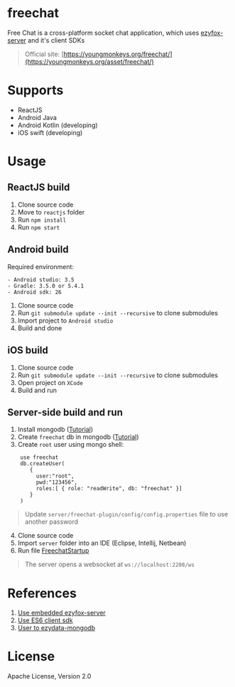 # freechat
Free Chat is a cross-platform socket chat application, which uses [ezyfox-server](https://github.com/youngmonkeys/ezyfox-server) and it's client SDKs

> Official site: [https://youngmonkeys.org/freechat/](https://youngmonkeys.org/asset/freechat/)

# Supports

- ReactJS
- Android Java
- Android Kotlin (developing)
- iOS swift (developing)

# Usage

## ReactJS build
 
1. Clone source code
2. Move to `reactjs` folder
3. Run `npm install`
4. Run `npm start`
 
## Android build
 
 Required environment:
 
 ```
 - Android studio: 3.5
 - Gradle: 3.5.0 or 5.4.1
 - Android sdk: 26
 ```
 
1. Clone source code
2. Run ```git submodule update --init --recursive``` to clone submodules
3. Import project to ```Android studio```
4. Build and done

## iOS build

1. Clone source code
2. Run ```git submodule update --init --recursive``` to clone submodules
3. Open project on ```XCode```
4. Build and run

## Server-side build and run

1. Install mongodb ([Tutorial](https://docs.mongodb.com/manual/administration/install-community/))
2. Create `freechat` db in mongodb ([Tutorial](https://www.mongodb.com/basics/create-database))
3. Create `root` user using mongo shell:
```
	use freechat
	db.createUser(
	   {
	     user:"root",
	     pwd:"123456",
	     roles:[ { role: "readWrite", db: "freechat" }]
	   }
	)
```
> Update `server/freechat-plugin/config/config.properties` file to use another password
4. Clone source code
5. Import ```server``` folder into an IDE (Eclipse, Intellij, Netbean)
6. Run file [FreechatStartup](https://github.com/youngmonkeys/freechat/blob/master/server/freechat-startup/src/main/java/com/tvd12/freechat/FreechatStartup.java)
> The server opens a websocket at `ws://localhost:2208/ws`

# References
1. [Use embedded ezyfox-server](https://youngmonkeys.org/use-embedded-server/)
2. [Use ES6 client sdk](https://youngmonkeys.org/ezyfox-es6-client-sdk/)
3. [User to ezydata-mongodb](https://youngmonkeys.org/introduce-to-ezymongo/)

# License

Apache License, Version 2.0
